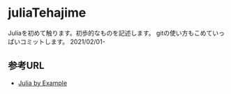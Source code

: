 # juliaTehajime
Juliaを初めて触ります。初歩的なものを記述します。
gitの使い方もこめていっぱいコミットします。
2021/02/01-

## 参考URL
* [Julia by Example](https://juliabyexample.helpmanual.io/)